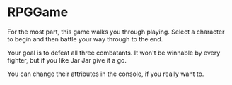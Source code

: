 # RPGGame

For the most part, this game walks you through playing. 
Select a character to begin and then battle your way through to the end.

Your goal is to defeat all three combatants. It won't be winnable by every fighter, but if you like Jar Jar give it a go.

You can change their attributes in the console, if you really want to.
